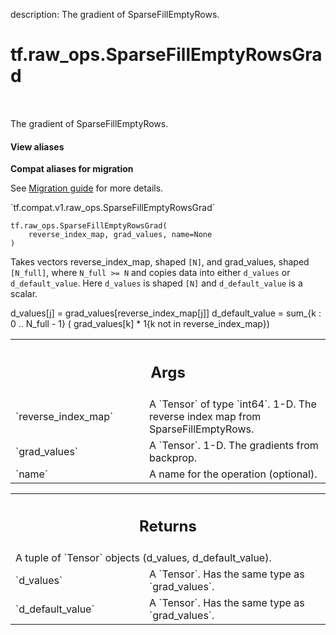 description: The gradient of SparseFillEmptyRows.

<div itemscope itemtype="http://developers.google.com/ReferenceObject">
<meta itemprop="name" content="tf.raw_ops.SparseFillEmptyRowsGrad" />
<meta itemprop="path" content="Stable" />
</div>

# tf.raw_ops.SparseFillEmptyRowsGrad

<!-- Insert buttons and diff -->

<table class="tfo-notebook-buttons tfo-api nocontent" align="left">

</table>



The gradient of SparseFillEmptyRows.

<section class="expandable">
  <h4 class="showalways">View aliases</h4>
  <p>
<b>Compat aliases for migration</b>
<p>See
<a href="https://www.tensorflow.org/guide/migrate">Migration guide</a> for
more details.</p>
<p>`tf.compat.v1.raw_ops.SparseFillEmptyRowsGrad`</p>
</p>
</section>

<pre class="devsite-click-to-copy prettyprint lang-py tfo-signature-link">
<code>tf.raw_ops.SparseFillEmptyRowsGrad(
    reverse_index_map, grad_values, name=None
)
</code></pre>



<!-- Placeholder for "Used in" -->

Takes vectors reverse_index_map, shaped `[N]`, and grad_values,
shaped `[N_full]`, where `N_full >= N` and copies data into either
`d_values` or `d_default_value`.  Here `d_values` is shaped `[N]` and
`d_default_value` is a scalar.

  d_values[j] = grad_values[reverse_index_map[j]]
  d_default_value = sum_{k : 0 .. N_full - 1} (
     grad_values[k] * 1{k not in reverse_index_map})

<!-- Tabular view -->
 <table class="responsive fixed orange">
<colgroup><col width="214px"><col></colgroup>
<tr><th colspan="2"><h2 class="add-link">Args</h2></th></tr>

<tr>
<td>
`reverse_index_map`
</td>
<td>
A `Tensor` of type `int64`.
1-D.  The reverse index map from SparseFillEmptyRows.
</td>
</tr><tr>
<td>
`grad_values`
</td>
<td>
A `Tensor`. 1-D.  The gradients from backprop.
</td>
</tr><tr>
<td>
`name`
</td>
<td>
A name for the operation (optional).
</td>
</tr>
</table>



<!-- Tabular view -->
 <table class="responsive fixed orange">
<colgroup><col width="214px"><col></colgroup>
<tr><th colspan="2"><h2 class="add-link">Returns</h2></th></tr>
<tr class="alt">
<td colspan="2">
A tuple of `Tensor` objects (d_values, d_default_value).
</td>
</tr>
<tr>
<td>
`d_values`
</td>
<td>
A `Tensor`. Has the same type as `grad_values`.
</td>
</tr><tr>
<td>
`d_default_value`
</td>
<td>
A `Tensor`. Has the same type as `grad_values`.
</td>
</tr>
</table>

